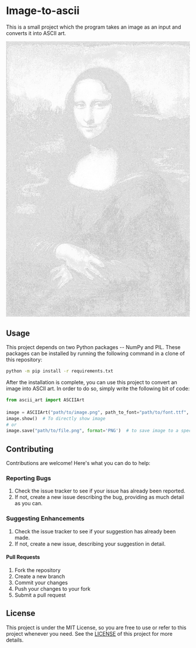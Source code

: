 # Image-to-ascii

This is a small project which the program takes an image as an input and converts it into ASCII art.

![Mona Lisa](./examples/mona-lisa_ascii.png)

## Usage

This project depends on two Python packages -- NumPy and PIL. These packages can be installed by running the following command in a clone of this repository:

```bash
python -m pip install -r requirements.txt
```

After the installation is complete, you can use this project to convert an image into ASCII art. In order to do so, simply write the following bit of code:

```python
from ascii_art import ASCIIArt

image = ASCIIArt("path/to/image.png", path_to_font="path/to/font.ttf", font_size=10)
image.show()  # To directly show image
# or
image.save("path/to/file.png", format='PNG')  # to save image to a specific directory
```

## Contributing

Contributions are welcome! Here's what you can do to help:

### Reporting Bugs
1. Check the issue tracker to see if your issue has already been reported.
2. If not, create a new issue describing the bug, providing as much detail as you can.

### Suggesting Enhancements
1. Check the issue tracker to see if your suggestion has already been made.
2. If not, create a new issue, describing your suggestion in detail.

#### Pull Requests
1. Fork the repository
2. Create a new branch
3. Commit your changes
4. Push your changes to your fork
5. Submit a pull request

## License

This project is under the MIT License, so you are free to use or refer to this project whenever you need. See the [LICENSE](./LICENSE) of this project for more details.

